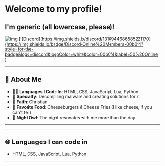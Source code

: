 # Welcome to my profile!
## I'm generic (all lowercase, please)!

![img](https://readme-typing-svg.demolab.com/?font=Fredoka+One&pause=1000&random=false&width=435&lines=fullstack+and+python+dev;malware+stuff;creator+of+colon+three+unblocked+games)
[![Discord](https://img.shields.io/discord/1316944686585221170](https://img.shields.io/badge/Discord-Online%20Members-00b0f4?style=for-the-badge&logo=discord&logoColor=white&color=00b0f4&label=50%20Online
)

---
## 🌟 About Me
- 🧑‍💻 **Languages I Code In**: HTML, CSS, JavaScript, Lua, Python
- 🔐 **Specialty**: Decompiling malware and creating solutions for it
- 📖 **Faith**: Christian
- 🍔 **Favorite Food**: Cheeseburgers & Cheese Fries (I like cheese, if you can't tell)
- 🌌 **Night Owl**: The night resonates with me more than the day
---

---
## 🌐 Languages I can code in
- HTML, CSS, JavaScript, Lua, Python
---



